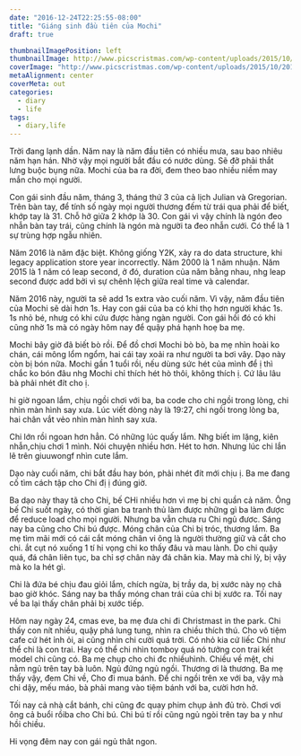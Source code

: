 ```yaml
---
date: "2016-12-24T22:25:55-08:00"
title: "Giáng sinh đầu tiên của Mochi"
draft: true

thumbnailImagePosition: left
thumbnailImage: http://www.picscristmas.com/wp-content/uploads/2015/10/2014-12-10_17.17.52_rDtVCGJ.jpg.420x225_q85_box-4046052592_crop_detail.jpg
coverImage: "http://www.picscristmas.com/wp-content/uploads/2015/10/2014-12-10_17.17.52_rDtVCGJ.jpg.420x225_q85_box-4046052592_crop_detail.jpg"
metaAlignment: center
coverMeta: out
categories:
  - diary
  - life
tags:
  - diary,life
---
```


Trời đang lạnh dần. Năm nay là năm đầu tiên có nhiều mưa, sau bao nhiêu
năm hạn hán. Nhờ vậy mọi người bắt đầu có nước dùng. Sẽ đỡ phải thắt
lưng buộc bụng nữa. Mochi của ba ra đời, đem theo bao nhiều niềm may mắn
cho mọi người.

Con gái sinh đầu năm, tháng 3, tháng thứ 3 của cả lịch Julian và
Gregorian. Trên bàn tay, để tính số ngày mọi người thương đếm từ trái
qua phải để biết, khớp tay là 31. Chỗ hở giữa 2 khớp là 30. Con gái vì
vậy chính là ngón đeo nhẫn bàn tay trái, cũng chính là ngón mà người ta
đeo nhẫn cưới. Có thể là 1 sự trùng hợp ngẫu nhiên.

Năm 2016 là năm đặc biệt. Không giống Y2K, xảy ra do data structure, 
khi legacy application store year incorrectly. Năm 2000 là 1 năm nhuận.
Năm 2015 là 1 năm có leap second, ở đó, duration của năm bằng nhau, nhg
leap second được add bởi vì sự chênh lệch giữa real time và calendar.

Năm 2016 này, người ta sẽ add 1s extra vào cuối  năm. Vì vậy, năm đầu
tiên của Mochi sẽ dài hơn 1s. Hay con gái của ba có khi thọ hơn người
khác 1s. 1s nhỏ bé, nhưg có khi cứu được hàng ngàn người. Con gái hồi đó
có khi cũng nhờ 1s mà có ngày hôm nay để quậy phá hạnh hoẹ ba mẹ.

Mochi bây giờ đã biết bò rồi. Để đồ chơi Mochi bò bò, ba mẹ nhìn hoài ko
chán, cái mông lổm ngổm, hai cái tay xoải ra như người ta bơi vây. Dạo
này còn bị bón nữa. Mochi gần 1 tuổi rồi, nếu dùng sức hét của mình để ị
thì chắc ko bón đâu nhg Mochi chỉ thích hét hò thôi, không thích ị. Cứ
lâu lâu bà phải nhét đít cho ị.

hi giờ ngoan lắm, chịu  ngồi chơi với ba, ba code cho chi ngồi trong lòng, chi nhìn 
màn hình say xưa. Lúc viết dòng này là 19:27, chi ngồi trong lòng ba, hai chân vắt vẻo
nhìn màn hình say xưa.

Chi lớn rồi ngoan hơn hẳn. Có những lúc quấy lắm. Nhg biết im lặng, kiên nhẫn,chịu chơi
1 mình. Nói chuyện nhiều hơn. Hét to hơn. Nhưng lúc chi lắn lê trên giuuwongf nhìn 
cute lắm.

Dạo này cuối năm, chi bắt đầu hay bón, phải nhét đít mới chịu ị. Ba me đang cố
tìm cách tập cho Chi đị ị đúng giờ.

Ba dạo này thay tã cho Chi, bế CHi nhiều hơn vì mẹ bị chi quần cả năm. Ông bế Chi suốt 
ngày, có thời gian ba tranh thủ làm được những gì ba làm được để reduce load
cho mọi người. Nhưng ba vẫn chưa ru Chi ngủ đươc. Sáng nay ba cũng cho Chi bú được.
Móng chân của Chi bị tróc, thương lắm. Ba mẹ tìm mãi mới có cái cắt móng chân vi ông
là người thường giữ và cắt cho chi. 
ắt cụt nó xuống 1 tí hi vọng chi ko thấy đâu và mau lành. Do chi quậy quá, đá chân
liên tục, ba chỉ sợ chân này đá chân kia. May mà chi lỳ, bị vậy mà ko la hét gì.

Chi là đứa bé chịu đau giỏi lắm, chích ngừa, bị trầy da, bị xước này nọ chả bao giờ khóc. Sáng nay ba thấy móng chan trái của chi bị xước ra. Tối nay về ba lại thấy chân phải bị xước tiếp. 

Hôm nay ngày 24, cmas eve, ba mẹ đưa chi đi Christmast in the park. Chi thấy con nít nhiều,
quậy phá lung tung, nhìn ra chiều thích thú. Cho vô tiệm cafe cứ hét ỉnh ỏi, ai 
cũng nhìn chi cười quá trời. Có nhỏ kia cứ liếc Chi như thể chi là con trai. Hay có thể
chi nhìn tomboy quá nó tưởng con trai kết model chi cũng có. Ba mẹ chụp cho chi đc nhiềuhình. Chiều về mệt, chi nằm ngủ trên tay bà luôn. Ngủ đứng ngủ ngồi. Thương ơi là
thương. Ba mẹ thấy vậy, đem Chi về, Cho đi mua bánh. Để chi ngồi trên xe với ba, vậy
mà chi dậy, mếu máo, bà phải mang vào tiệm bánh với ba, cười hơn hở.

Tối nay cả nhà cắt bánh, chi cũng đc quay phim chụp ảnh đủ trò. Chơi vơi ông cả buổi rồiba cho Chi bú. Chi bú tí rồi cũng ngủ ngòi trên tay ba y như hồi chiều.

Hi vọng đêm nay con gái ngủ thât ngon.
